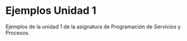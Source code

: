 # Ejemplos Unidad 1

Ejemplos de la unidad 1 de la asignatura de Programación de Servicios y Procesos.



